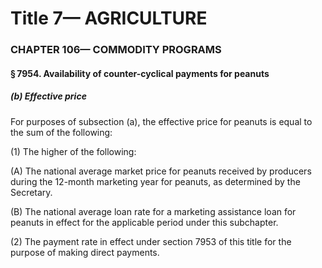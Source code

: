 
# Title 7— AGRICULTURE
### CHAPTER 106— COMMODITY PROGRAMS
#### § 7954. Availability of counter-cyclical payments for peanuts
##### (b) Effective price

For purposes of subsection (a), the effective price for peanuts is equal to the sum of the following:

(1) The higher of the following:

(A) The national average market price for peanuts received by producers during the 12-month marketing year for peanuts, as determined by the Secretary.

(B) The national average loan rate for a marketing assistance loan for peanuts in effect for the applicable period under this subchapter.

(2) The payment rate in effect under section 7953 of this title for the purpose of making direct payments.
